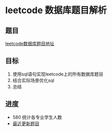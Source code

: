 # leetcode 数据库题目解析

## 题目

 [leetcode数据库题目地址](https://leetcode-cn.com/problemset/database/  "点击进入")

## 目标

 1. 使用sql语句实现leetcode上的所有数据库题目
 2. 结合实际场景优化sql
 3. 总结

## 进度

- 580 统计各专业学生人数
- [最近更新题目](https://github.com/ropleData/leetcode/blob/master/Database/580统计各专业学生人数.md  "点击进入")
